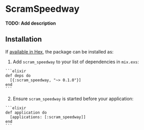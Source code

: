 # ScramSpeedway

**TODO: Add description**

## Installation

If [available in Hex](https://hex.pm/docs/publish), the package can be installed as:

  1. Add `scram_speedway` to your list of dependencies in `mix.exs`:

    ```elixir
    def deps do
      [{:scram_speedway, "~> 0.1.0"}]
    end
    ```

  2. Ensure `scram_speedway` is started before your application:

    ```elixir
    def application do
      [applications: [:scram_speedway]]
    end
    ```

